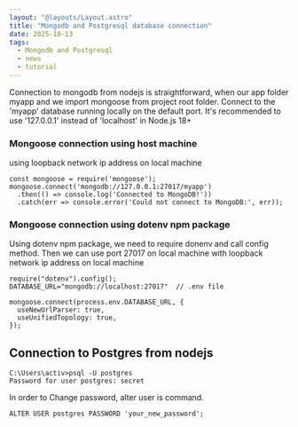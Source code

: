 ```yaml
---
layout: "@layouts/Layout.astro"
title: "Mongodb and Postgresql database connection"
date: 2025-10-13
tags:
  - Mongodb and Postgresql
  - news
  - tutorial
---
```


Connection to mongodb from nodejs is straightforward, when our app folder myapp and we import mongoose from project root folder.
Connect to the 'myapp' database running locally on the default port.
It's recommended to use '127.0.0.1' instead of 'localhost' in Node.js 18+

### Mongoose connection using host machine

using loopback network ip address on local machine

```
const mongoose = require('mongoose');
mongoose.connect('mongodb://127.0.0.1:27017/myapp')
  .then(() => console.log('Connected to MongoDB!'))
  .catch(err => console.error('Could not connect to MongoDB:', err));
```

### Mongoose connection using dotenv npm package

Using dotenv npm package, we need to require donenv and call config method. Then we can use port 27017 on local machine with loopback network ip address on local machine

```
require("dotenv").config();
DATABASE_URL="mongodb://localhost:27017"  // .env file

mongoose.connect(process.env.DATABASE_URL, {
  useNewUrlParser: true,
  useUnifiedTopology: true,
});
```

## Connection to Postgres from nodejs

```
C:\Users\activ>psql -U postgres
Password for user postgres: secret
```

In order to Change password, alter user is command.

```
ALTER USER postgres PASSWORD 'your_new_password';
```
